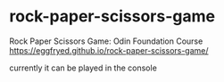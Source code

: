 # rock-paper-scissors-game

Rock Paper Scissors Game: Odin Foundation Course
https://eggfryed.github.io/rock-paper-scissors-game/

currently it can be played in the console